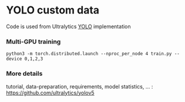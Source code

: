 # YOLO custom data

Code is used from Ultralytics [YOLO](https://github.com/ultralytics/yolov5) implementation

### Multi-GPU training

`python3 -m torch.distributed.launch --nproc_per_node 4 train.py --device 0,1,2,3`

### More details
tutorial, data-preparation, requirements, model statistics, ... : https://github.com/ultralytics/yolov5
